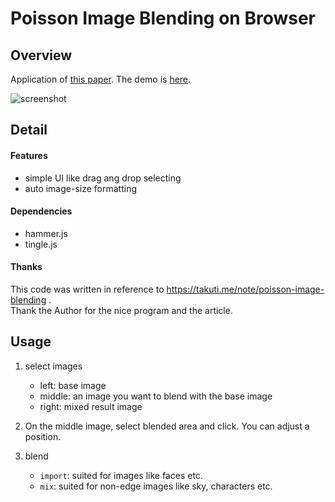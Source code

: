 Poisson Image Blending on Browser
====
## Overview
Application of <a href="http://www.irisa.fr/vista/Publis/Publi/Perez03a.english.html" target="_blank">this paper</a>.
The demo is <a href="https://schifzt.github.io/Poisson_Editing/" target="_blank">here</a>.

![screenshot](https://user-images.githubusercontent.com/26299162/59612876-d0ef3d00-9158-11e9-999d-171024970e8e.gif)

## Detail

#### Features
+ simple UI like drag ang drop selecting
+ auto image-size formatting

#### Dependencies
+ hammer.js
+ tingle.js

#### Thanks
This code was written in reference to https://takuti.me/note/poisson-image-blending .<br>Thank the Author for the nice program and the article.

## Usage
1. select images
    + left: base image
    + middle: an image you want to blend with the base image
    + right: mixed result image

2. On the middle image, select blended area and click. You can adjust a position.
3. blend
    + `import`: suited for images like faces etc.
    + `mix`: suited for non-edge images like sky, characters etc.

